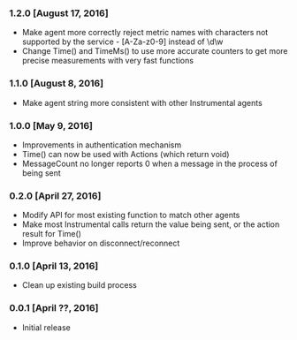 ### 1.2.0 [August 17, 2016]
* Make agent more correctly reject metric names with characters not supported by the service - [A-Za-z0-9] instead of \d\w
* Change Time() and TimeMs() to use more accurate counters to get more precise measurements with very fast functions

### 1.1.0 [August 8, 2016]
* Make agent string more consistent with other Instrumental agents

### 1.0.0 [May 9, 2016]
* Improvements in authentication mechanism
* Time() can now be used with Actions (which return void)
* MessageCount no longer reports 0 when a message in the process of being sent

### 0.2.0 [April 27, 2016]
* Modify API for most existing function to match other agents
* Make most Instrumental calls return the value being sent, or the action result for Time()
* Improve behavior on disconnect/reconnect

### 0.1.0 [April 13, 2016]
* Clean up existing build process

### 0.0.1 [April ??, 2016]
* Initial release
